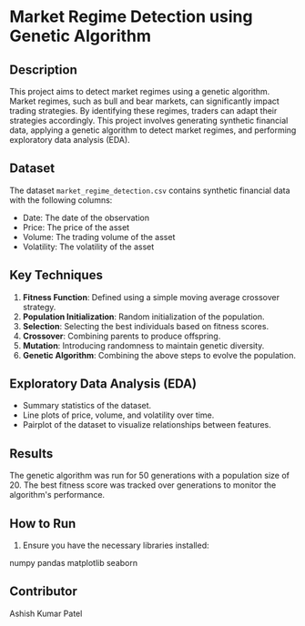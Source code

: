 # Market Regime Detection using Genetic Algorithm

## Description
This project aims to detect market regimes using a genetic algorithm. Market regimes, such as bull and bear markets, can significantly impact trading strategies. By identifying these regimes, traders can adapt their strategies accordingly. This project involves generating synthetic financial data, applying a genetic algorithm to detect market regimes, and performing exploratory data analysis (EDA).

## Dataset
The dataset `market_regime_detection.csv` contains synthetic financial data with the following columns:
- Date: The date of the observation
- Price: The price of the asset
- Volume: The trading volume of the asset
- Volatility: The volatility of the asset

## Key Techniques
1. **Fitness Function**: Defined using a simple moving average crossover strategy.
2. **Population Initialization**: Random initialization of the population.
3. **Selection**: Selecting the best individuals based on fitness scores.
4. **Crossover**: Combining parents to produce offspring.
5. **Mutation**: Introducing randomness to maintain genetic diversity.
6. **Genetic Algorithm**: Combining the above steps to evolve the population.

## Exploratory Data Analysis (EDA)
- Summary statistics of the dataset.
- Line plots of price, volume, and volatility over time.
- Pairplot of the dataset to visualize relationships between features.

## Results
The genetic algorithm was run for 50 generations with a population size of 20. The best fitness score was tracked over generations to monitor the algorithm's performance.

## How to Run
1. Ensure you have the necessary libraries installed:

numpy
pandas
matplotlib
seaborn

## Contributor
Ashish Kumar Patel

